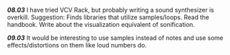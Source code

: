 ***08.03*** I have tried VCV Rack, but probably writing a sound synthesizer is overkill.
      Suggestion: Finds libraries that utilize samples/loops. Read the handbook.
                  Write about the visualization equivalent of sonification.

***09.03*** It would be interesting to use samples instead of notes and use some effects/distortions on them like loud numbers do. 